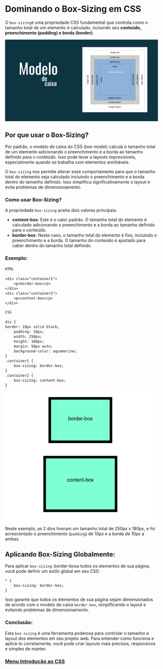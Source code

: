 # Dominando o Box-Sizing em CSS

O `box-sizing`é uma propriedade CSS fundamental que controla como o tamanho total de um elemento é calculado, incluindo seu **conteúdo, preenchimento (padding) e borda (border)**.

<img src="img/box-sizing-01.png">

## Por que usar o Box-Sizing?

Por padrão, o modelo de caixa do CSS (box model) calcula o tamanho total de um elemento adicionando o preenchimento e a borda ao tamanho definido para o conteúdo. Isso pode levar a layouts imprevisíveis, especialmente quando se trabalha com elementos aninháveis.

O `box-sizing` nos permite alterar esse comportamento para que o tamanho total do elemento seja calculado incluindo o preenchimento e a borda dentro do tamanho definido. Isso simplifica significativamente o layout e evita problemas de dimensionamento.

### Como usar Box-Sizing?

A propriedade `box-sizing` aceita dois valores principais:

- **content-box**: Este é o valor padrão. O tamanho total do elemento é calculado adicionando o preenchimento e a borda ao tamanho definido para o conteúdo.
- **border-box**: Neste caso, o tamanho total do elemento é fixo, incluindo o preenchimento e a borda. O tamanho do conteúdo é ajustado para caber dentro do tamanho total definido.

### Exemplo:

```
HTML

<div class="container1">
    <p>border-box</p>
</div>
<div class="container2">
    <p>content-box</p>
</div>
```
```
CSS

div {
border: 10px solid black;
    padding: 10px;
    width: 250px;
    height: 180px;
    margin: 50px auto;
    background-color: aquamarine;
}
.container1 {
    box-sizing: border-box;
}
.container2 {
    box-sizing: content-box;
}
```

<img src="img/box-sizing-02.png">

Neste exemplo, as 2 divs tiveram um tamanho total de 250px x 180px, e foi acrescentado o preenchimento (`padding`) de 10px e a borda de 10px a ambas. 

## Aplicando Box-Sizing Globalmente:

Para aplicar `box-sizing`: border-boxa todos os elementos de sua página, você pode definir um estilo global em seu CSS:

```
* {
    box-sizing: border-box;
}
```

Isso garante que todos os elementos de sua página sejam dimensionados de acordo com o modelo de caixa `border-box`, simplificando o layout e evitando problemas de dimensionamento.

### Conclusão:

Esta `box-sizing` é uma ferramenta poderosa para controlar o tamanho e layout dos elementos em seu projeto web. Para entender como funciona e aplicá-lo corretamente, você pode criar layouts mais precisos, responsivos e simples de manter.

### [Menu Introdução ao CSS](menu_introducao-CSS.md)